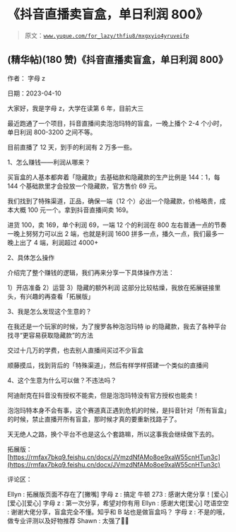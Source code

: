 # 《抖音直播卖盲盒，单日利润 800》

> 原文：[`www.yuque.com/for_lazy/thfiu8/mxgxyio4yruveifp`](https://www.yuque.com/for_lazy/thfiu8/mxgxyio4yruveifp)



## (精华帖)(180 赞)《抖音直播卖盲盒，单日利润 800》 

作者： 字母 z 

日期：2023-04-10 

大家好，我是字母 z，大学在读第 6 年，目前大三 

最近跑通了一个项目，抖音直播间卖泡泡玛特的盲盒，一晚上播个 2-4 个小时，单日利润 800-3200 之间不等。 

目前直播了 12 天，到手的利润有 2 万多一些。 

1、怎么赚钱——利润从哪来？ 

买盲盒的人基本都奔着「隐藏款」去基础款和隐藏款的生产比例是 144：1，每 144 个基础款里才会投放一个隐藏款，官方售价 69 元。 

我们找到了特殊渠道，正品，确保一端（12 个）必出一个隐藏款，价格略贵，成本大概 100 元一个。拿到抖音直播间卖 169。 

进货 100，卖 169，单个利润 69，一端 12 个的利润在 800 左右普通一点的节奏 一晚上努努力可以出 2 端，也就是利润 1600 拼多一点，播久一点，我们最多一晚上出了 4 端，利润超过 4000+ 

2、具体怎么操作 

介绍完了整个赚钱的逻辑，我们再来分享一下具体操作方法： 

1）开店准备 2）运营 3）隐藏的额外利润 这部分比较枯燥，我放在拓展链接里头，有兴趣的再查看「拓展版」 

3、我是怎么发现这个生意的？ 

在我还是一个玩家的时候，为了搜罗各种泡泡玛特 ip 的隐藏款，我去了各种平台找寻“更容易获取隐藏款”的方法 

交过十几万的学费，也去别人直播间买过不少盲盒 

顺藤摸瓜，找到背后的「特殊渠道」，然后有样学样搭建一个类似的直播间 

4、这个生意为什么可以做？不违法吗？ 

阿迪耐克在抖音没有授权不能卖，但是泡泡玛特没有官方授权也能卖！ 

泡泡玛特本身不会有事，这个赛道真正遇到危机的时候，是抖音针对「所有盲盒」的时候，禁止直播开所有盲盒，那时候才真的要重新找路子了。 

天无绝人之路，换个平台不也是这么个套路嘛，所以这事我会继续做下去的。 

拓展版：[https://rmfax7bkq9.feishu.cn/docx/JVmzdNfAMo8oe9xaW55cnHTun3c](https://rmfax7bkq9.feishu.cn/docx/JVmzdNfAMo8oe9xaW55cnHTun3c) 

评论区： 

Ellyn : 拓展版页面不存在了[撇嘴] 字母 z : 搞定 牛顿 273 : 感谢大佬分享！[爱心][爱心][爱心] 字母 z : 第一次分享，希望对你有用 Ellyn : 感谢大佬[爱心] 呓语空空 : 谢谢大佬分享，盲盒完全不懂。知乎和 B 站也是做盲盒吗？ 字母 z : 不是的哦，做专业评测以及好物推荐 Shawn : 太强了👍🏻